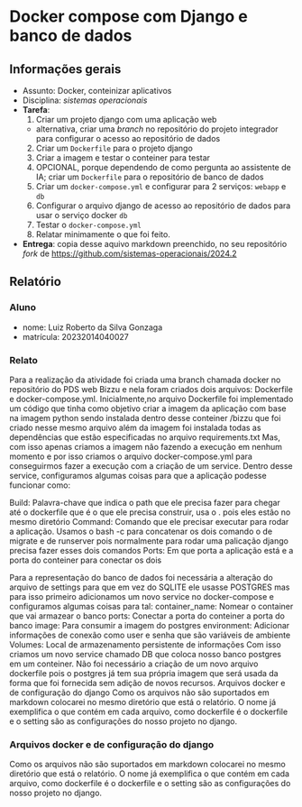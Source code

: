 # Docker compose com Django e banco de dados

## Informações gerais

- Assunto: Docker, conteinizar aplicativos
- Disciplina: *sistemas operacionais*
- **Tarefa**:
  1. Criar um projeto django com uma aplicação web
    - alternativa, criar uma _branch_ no repositório do projeto integrador para configurar o acesso ao repositório de dados
  2. Criar um `Dockerfile` para o projeto django
  3. Criar a imagem e testar o conteiner para testar
  4. OPCIONAL, porque dependendo de como pergunta ao assistente de IA; criar um `Dockerfile` para o repositório de banco de dados
  5. Criar um `docker-compose.yml` e configurar para 2 serviços: `webapp` e `db`
  6. Configurar o arquivo django de acesso ao repositório de dados para usar o serviço docker `db`
  7. Testar o `docker-compose.yml`
  8. Relatar minimamente o que foi feito.
- **Entrega**: copia desse aquivo markdown preenchido, no seu repositório _fork_ de https://github.com/sistemas-operacionais/2024.2


## Relatório

### Aluno

- nome: Luiz Roberto da Silva Gonzaga
- matrícula: 20232014040027

### Relato

Para a realização da atividade foi criada uma branch chamada docker no repositório do PDS web Bizzu e nela foram criados dois arquivos: Dockerfile e docker-compose.yml.
Inicialmente,no arquivo Dockerfile foi implementado um código que tinha como objetivo criar a imagem da aplicação com base na imagem python sendo instalada dentro desse conteiner /bizzu que foi criado nesse mesmo arquivo além da imagem foi instalada todas as dependências que estão especificadas no arquivo requirements.txt Mas, com isso apenas criamos a imagem não fazendo a execução em nenhum momento e por isso criamos o arquivo docker-compose.yml para conseguirmos fazer a execução com a criação de um service. Dentro desse service, configuramos algumas coisas para que a aplicação podesse funcionar como:

Build: Palavra-chave que indica o path que ele precisa fazer para chegar até o dockerfile que é o que ele precisa construir, usa o . pois eles estão no mesmo diretório
Command: Comando que ele precisar executar para rodar a aplicação. Usamos o bash -c para concatenar os dois comando o de migrate e de runserver pois normalmente para rodar uma palicação django precisa fazer esses dois comandos
Ports: Em que porta a aplicação está e a porta do conteiner para conectar os dois

Para a representação do banco de dados foi necessária a alteração do arquivo de settings para que em vez do SQLITE ele usasse POSTGRES mas para isso primeiro adicionamos um novo service no docker-compose e configuramos algumas coisas para tal:
container_name: Nomear o container que vai armazear o banco
ports: Conectar a porta do conteiner a porta do banco
image: Para consumir a imagem do postgres
environment: Adicionar informações de conexão como user e senha que são variáveis de ambiente
Volumes: Local de armazenamento persistente de informações
Com isso criamos um novo service chamado DB que coloca nosso banco postgres em um conteiner.
Não foi necessário a criação de um novo arquivo dockerfile pois o postgres já tem sua própria imagem que será usada da forma que foi fornecida sem adição de novos recursos.
Arquivos docker e de configuração do django
Como os arquivos não são suportados em markdown colocarei no mesmo diretório que está o relatório. O nome já exemplifica o que contém em cada arquivo, como dockerfile é o dockerfile e o setting são as configurações do nosso projeto no django.

### Arquivos docker e de configuração do django

Como os arquivos não são suportados em markdown colocarei no mesmo diretório que está o relatório. O nome já exemplifica o que contém em cada arquivo, como dockerfile é o dockerfile e o setting são as configurações do nosso projeto no django.
